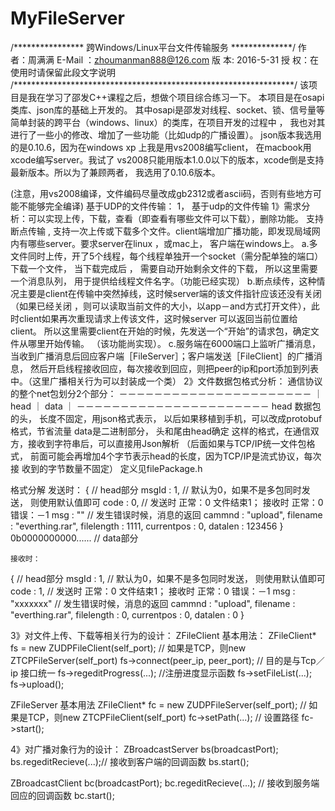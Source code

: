 # MyFileServer
/**************** 跨Windows/Linux平台文件传输服务 **************/
作    者：周满满
E-Mail  ：zhoumanman888@126.com
版    本: 2016-5-31
授    权：在使用时请保留此段文字说明
/****************************************************************/
该项目是我在学习了邵发C++课程之后，想做个项目综合练习一下。
本项目是在osapi类库、json库的基础上开发的。
其中osapi是邵发对线程、socket、锁、信号量等简单封装的跨平台（windows、linux）的类库，在项目开发的过程中
， 我也对其进行了一些小的修改、增加了一些功能（比如udp的广播设置）。
json版本我选用的是0.10.6，因为在windows xp 上我是用vs2008编写client， 在macbook用xcode编写server。我试了
vs2008只能用版本1.0.0以下的版本，xcode倒是支持最新版本。所以为了兼顾两者， 我选用了0.10.6版本。

(注意，用vs2008编译，文件编码尽量改成gb2312或者ascii码，否则有些地方可能不能够完全编译)
基于UDP的文件传输：
1， 基于udp的文件传输
1》需求分析：可以实现上传，下载，查看（即查看有哪些文件可以下载），删除功能。 支持断点传输
, 支持一次上传或下载多个文件。client端增加广播功能，即发现局域网内有哪些server。要求server在linux
，或mac上， 客户端在windows上。
   a.多文件同时上传，开了5个线程，每个线程单独开一个socket（需分配单独的端口）下载一个文件， 当下载完成后
， 需要自动开始剩余文件的下载， 所以这里需要一个消息队列， 用于提供给线程文件名字。（功能已经实现）
   b.断点续传，这种情况主要是client在传输中突然掉线，这时候server端的该文件指针应该还没有关闭（如果已经关闭
，则可以读取当前文件的大小，以app－and方式打开文件），此时client如果再次重现请求上传该文件，这时候server
可以返回当前位置给client。 所以这里需要client在开始的时候，先发送一个“开始”的请求包，确定文件从哪里开始传输。
（该功能尚实现）。
  c.服务端在6000端口上监听广播消息， 当收到广播消息后回应客户端［FileServer］；客户端发送［FileClient］的广播消息，
  然后开启线程接收回应，每次接收到回应，则把peer的ip和port添加到列表中。（这里广播相关行为可以封装成一个类）
2》文件数据包格式分析：
   通信协议的整个net包划分2个部分：
   －－－－－－－－－－－－－－－－－－－－－－
  ｜head ｜ data                        ｜
   －－－－－－－－－－－－－－－－－－－－－－
   head 数据包的头， 长度不固定，用json格式表示， 以后如果移植到手机，可以改成protobuf格式，节省流量
   data是二进制部分， 头和尾由head确定
   这样的格式，在通信双方，接收到字符串后，可以直接用Json解析
   （后面如果与TCP/IP统一文件包格式， 前面可能会再增加4个字节表示head的长度，因为TCP/IP是流式协议，每次接
   收到的字节数量不固定）
   定义见filePackage.h

 格式分解
    发送时：
    {                  // head部分
       msgId      : 1, // 默认为0，如果不是多包同时发送， 则使用默认值即可
       code       : 0, // 发送时 正常：0 文件结束1； 接收时 正常：0  错误：－1
       msg        : "" // 发生错误时候，消息的返回
       cammnd     : "upload",
       filename   : "everthing.rar",
       filelength : 1111,
       currentpos : 0, 
       datalen    : 123456
    }
    0b0000000000...... // data部分

    接收时：
   {                                 // head部分
       msgId      : 1, // 默认为0，如果不是多包同时发送， 则使用默认值即可
       code       : 1, // 发送时 正常：0 文件结束1； 接收时 正常：0  错误：－1
       msg        : "xxxxxxx" // 发生错误时候，消息的返回
       cammnd     : "upload",
       filename   : "everthing.rar",
       filelength : 0,
       currentpos : 0,
       datalen    : 0
    }


3》对文件上传、下载等相关行为的设计：
   ZFileClient 基本用法：
   ZFileClient* fs = new ZUDPFileClient(self_port); // 如果是TCP，则new ZTCPFileServer(self_port)
   fs->connect(peer_ip, peer_port); // 目的是与Tcp／ip 接口统一
   fs->regeditProgress(...); //注册进度显示函数
   fs->setFileList(...);
   fs->upload();

   ZFileServer 基本用法
   ZFileClient* fc = new ZUDPFileServer(self_port); // 如果是TCP，则new ZTCPFileClient(self_port)
   fc->setPath(...); // 设置路径
   fc->start();
   

4》对广播对象行为的设计：
  ZBroadcastServer bs(broadcastPort);
  bs.regeditRecieve(...);// 接收到客户端的回调函数
  bs.start();

  ZBroadcastClient bc(broadcastPort);
  bc.regeditRecieve(...); // 接收到服务端回应的回调函数
  bc.start();